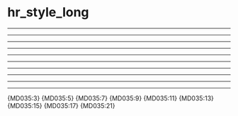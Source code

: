 # hr_style_long

***

* * *

*****

---

- - -

-----

___

_ _ _

_____

***

{MD035:3} {MD035:5} {MD035:7} {MD035:9} {MD035:11} {MD035:13} {MD035:15}
{MD035:17} {MD035:21}

<!-- markdownlint-configure-file {
  "hr-style": {
    "style": "_____"
  }
} -->
